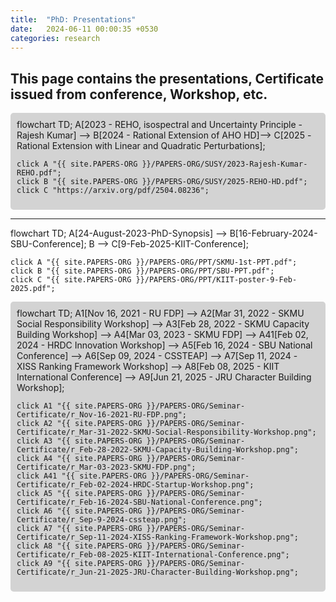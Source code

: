 ```yaml
---
title:  "PhD: Presentations"
date:   2024-06-11 00:00:35 +0530
categories: research
---
```


This page contains the presentations, Certificate issued from conference, Workshop, etc.
---

<div class="mermaid" style="background-color: lightgray; padding: 10px; border-radius: 5px;">
flowchart TD;
    A[2023 - REHO, isospectral and Uncertainty Principle - Rajesh Kumar] --> B[2024 - Rational Extension of AHO HD]--> C[2025 - Rational Extension with Linear and Quadratic Perturbations];

    click A "{{ site.PAPERS-ORG }}/PAPERS-ORG/SUSY/2023-Rajesh-Kumar-REHO.pdf";
    click B "{{ site.PAPERS-ORG }}/PAPERS-ORG/SUSY/2025-REHO-HD.pdf";
    click C "https://arxiv.org/pdf/2504.08236";
</div>



---

<div class="mermaid">
flowchart TD;
    A[24-August-2023-PhD-Synopsis] --> B[16-February-2024-SBU-Conference];
    B --> C[9-Feb-2025-KIIT-Conference];




    click A "{{ site.PAPERS-ORG }}/PAPERS-ORG/PPT/SKMU-1st-PPT.pdf";
    click B "{{ site.PAPERS-ORG }}/PAPERS-ORG/PPT/SBU-PPT.pdf";
    click C "{{ site.PAPERS-ORG }}/PAPERS-ORG/PPT/KIIT-poster-9-Feb-2025.pdf";

    
</div>





<div class="mermaid" style="background-color: lightgray; padding: 10px; border-radius: 5px;">
flowchart TD;
    A1[Nov 16, 2021 - RU FDP] --> A2[Mar 31, 2022 - SKMU Social Responsibility Workshop] --> A3[Feb 28, 2022 - SKMU Capacity Building Workshop] --> 
    A4[Mar 03, 2023 - SKMU FDP] --> 
    A41[Feb 02, 2024 - HRDC Innovation Workshop] -->
    A5[Feb 16, 2024 - SBU National Conference] --> 
    A6[Sep 09, 2024 - CSSTEAP] --> A7[Sep 11, 2024 - XISS Ranking Framework Workshop] --> 
    A8[Feb 08, 2025 - KIIT International Conference] --> A9[Jun 21, 2025 - JRU Character Building Workshop];

    click A1 "{{ site.PAPERS-ORG }}/PAPERS-ORG/Seminar-Certificate/r_Nov-16-2021-RU-FDP.png";
    click A2 "{{ site.PAPERS-ORG }}/PAPERS-ORG/Seminar-Certificate/r_Mar-31-2022-SKMU-Social-Responsibility-Workshop.png";
    click A3 "{{ site.PAPERS-ORG }}/PAPERS-ORG/Seminar-Certificate/r_Feb-28-2022-SKMU-Capacity-Building-Workshop.png";
    click A4 "{{ site.PAPERS-ORG }}/PAPERS-ORG/Seminar-Certificate/r_Mar-03-2023-SKMU-FDP.png";
    click A41 "{{ site.PAPERS-ORG }}/PAPERS-ORG/Seminar-Certificate/r_Feb-02-2024-HRDC-Startup-Workshop.png";
    click A5 "{{ site.PAPERS-ORG }}/PAPERS-ORG/Seminar-Certificate/r_Feb-16-2024-SBU-National-Conference.png";
    click A6 "{{ site.PAPERS-ORG }}/PAPERS-ORG/Seminar-Certificate/r_Sep-9-2024-cssteap.png";
    click A7 "{{ site.PAPERS-ORG }}/PAPERS-ORG/Seminar-Certificate/r_Sep-11-2024-XISS-Ranking-Framework-Workshop.png";
    click A8 "{{ site.PAPERS-ORG }}/PAPERS-ORG/Seminar-Certificate/r_Feb-08-2025-KIIT-International-Conference.png";
    click A9 "{{ site.PAPERS-ORG }}/PAPERS-ORG/Seminar-Certificate/r_Jun-21-2025-JRU-Character-Building-Workshop.png";
</div>







